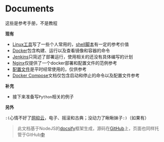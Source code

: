 # Documents

这些是参考手册，不是教程

**现有**

- [Linux工具](linux-tool/)写了一些个人常用的，[shell脚本](linux-tool/shell.md)有一定的参考价值
- [Docker](docker/)包含构建、运行以及查看镜像和容器的命令
- [Jenkins](jenkins/)只简述了部署运行，使用相关的还没有具体编写的计划
- [Nginx](nginx/)仅提供了一个docker部署和配置文件的范例参考
- [配置文件](config/)是平时经常使用的，仅供参考
- [Docker Compose](docker-compose/)文档仅包含启动和停止的命令以及配置文件参考

**补充**

- 接下来准备写`Python`相关的例子

**另外**

`:(`心情不好了[网抑云](https://music.163.com/#/user/home?id=247886432)，电子、摇滚和古典；没动力了瞅瞅妹子`:)`（如果有）

> 此文档基于NodeJS的[docsify](https://docsify.js.org/#/zh-cn/)框架生成，源码在[GitHub](https://github.com/StilleMenschen/docs)上，页面也同样托管于GitHub[中](https://stillemenschen.github.io/docs)